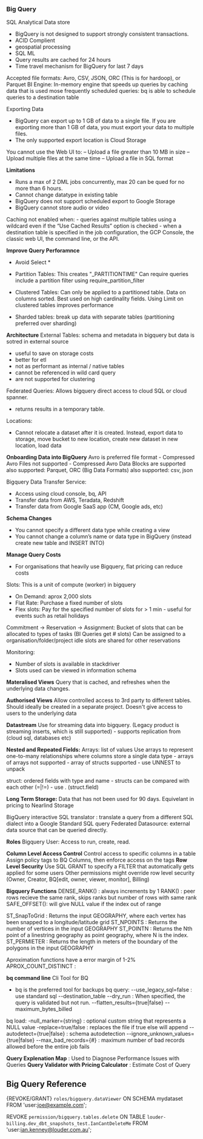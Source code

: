 ### Big Query
SQL Analytical Data store
- BigQuery is not designed to support strongly consistent transactions.
- ACID Complient
- geospatial processing
- SQL ML
- Query results are cached for 24 hours
- Time travel mechanism for BigQuery for last 7 days

Accepted file formats: Avro, CSV, JSON, ORC (This is for hardoop), or Parquet
BI Engine: In-memory engine that speeds up queries by caching data that is used mose frequently
scheduled queries: bq is able to schedule queries to a destination table

Exporting Data
  - BigQuery can export up to 1 GB of data to a single file. If you are exporting more than 1 GB of data, you must export your data to multiple files.
  - The only supported export location is Cloud Storage

You cannot use the Web UI to:
– Upload a file greater than 10 MB in size
– Upload multiple files at the same time
– Upload a file in SQL format

**Limitations**
  - Runs a max of 2 DML jobs concurrently, max 20 can be qued for no more than 6 hours.
  - Cannot change datatype in existing table
  - BigQuery does not support scheduled export to Google Storage
  - BigQuery cannot store audio or video
  
  Caching not enabled when:
    - queries against multiple tables using a wildcard even if the “Use Cached Results” option is checked
    - when a destination table is specified in the job configuration, the GCP Console, the classic web UI, the command line, or the API.

**Improve Query Perforamnce**

  - Avoid Select *

  - Partition Tables:
	This creates "_PARTITIONTIME"
	Can require queries include a partition filter using require_partition_filter

  - Clustered Tables:
	Can only be applied to a partitioned table. Data on columns sorted.
	Best used on high cardinality fields.
	Using Limit on clustered tables improves performance

  - Sharded tables:
	break up data with separate tables (partitioning preferred over sharding)

**Architecture**
External Tables:
  schema and metadata in bigquery but data is sotred in external source
  - useful to save on storage costs
  - better for etl
  - not as performant as internal / native tables
  - cannot be referenced in wild card query
  - are not supported for clustering

Federated Queries:
  Allows bigquery direct access to cloud SQL or cloud spanner.
  - returns results in a temporary table.

Locations:
  - Cannot relocate a dataset after it is created. 
  	  Instead, export data to storage, move bucket to new location, create new dataset in new location, load data

**Onboarding Data into BigQuery**
  Avro is preferred file format
    - Compressed Avro Files not supported
    - Compressed Avro Data Blocks are supported
  also supported: Parquet, ORC (Big Data Formats)
  also supported: csv, json

Bigquery Data Transfer Service: 
  - Access using cloud console, bq, API
  - Transfer data from AWS, Teradata, Redshift
  - Transfer data from Google SaaS app (CM, Google ads, etc)

**Schema Changes**
  - You cannot specify a different data type while creating a view
  - You cannot change a column’s name or data type in BigQuery (instead create new table and INSERT INTO)


**Manage Query Costs**
  - For organisations that heavily use Bigquery, flat pricing can reduce costs

Slots:
This is a unit of compute (worker) in bigquery
  - On Demand: aprox 2,000 slots
  - Flat Rate: Purchase a fixed number of slots 
  - Flex slots: Pay for the specified number of slots for > 1 min - useful for events such as retail holidays

Commitment -> Reservation -> Assignment: 
  Bucket of slots that can be allocated to types of tasks (BI Queries get # slots)
  Can be assigned to a organisation/folder/project
  idle slots are shared for other reservations

Monitoring:
  - Number of slots is available in stackdriver
  - Slots used can be viewed in information schema

**Materalised Views**
	Query that is cached, and refreshes when the underlying data changes.

**Authorised Views**
  Allow controlled access to 3rd party to different tables. Should ideally be created in a separate project.
  Doesn't give access to users to the underlying data

**Datastream**
Use for streaming data into bigquery. (Legacy product is streaming inserts, which is still supported)
	- supports replication from (cloud sql, databases etc)

**Nested and Repeated Fields:**
Arrays:
	list of values
	Use arrays to represent one-to-many relationships where columns store a single data type 
    - arrays of arrays not supported
    - array of structs supported
    - use UNNEST to unpack

struct:
	ordered fields with type and name
	- structs can be compared with each other (=|!=)
	- use . (struct.field)

**Long Term Storage:** Data that has not been used for 90 days. Equivelant in pricing to Nearlind Storage

BigQuery interactive SQL translator : translate a query from a different SQL dialect into a Google Standard SQL query
Federated Datasource: external data source that can be queried directly.

**Roles**
Bigquery User: Access to run, create, read.

**Column Level Access Control**
  Control access to specific columns in a table
  Assign policy tags to BQ Columns, then enforce access on the tags
**Row Level Security**
  Use SQL GRANT to specify a FILTER that automatically gets applied for some users
  Other permissions might override row level security (Owner, Creator, BQ[edit, owner, viewer, monitor], Billing)

**Bigquery Functions**
DENSE_RANK() : always increments by 1
RANK() : peer rows recieve the same rank, skips ranks but number of rows with same rank
SAFE_OFFSET(): will give NULL value if the index out of range

ST_SnapToGrid : Returns the input GEOGRAPHY, where each vertex has been snapped to a longitude/latitude grid
ST_NPOINTS :  Returns the number of vertices in the input GEOGRAPHY
ST_POINTN : Returns the Nth point of a linestring geography as point geography, where N is the index. 
ST_PERMIETER : Returns the length in meters of the boundary of the polygons in the input GEOGRAPHY

Aproximation functions have a error margin of 1-2%
APROX_COUNT_DISTINCT : 

**bq command line**
Cli Tool for BQ
  - bq is the preferred tool for backups
bq query:
--use_legacy_sql=false : use standard sql
--destination_table
--dry_run : When specified, the query is validated but not run.
--flatten_results={true|false}
--maximum_bytes_billed


bq load:
-null_marker={string} : optional custom string that represents a NULL value
-replace=true/false : replaces the file if true else will append
--autodetect={true|false} : schema autodetection
--ignore_unknown_values={true|false} 
--max_bad_records={#} : maximum number of bad records allowed before the entire job fails

**Query Explenation Map** : Used to Diagnose Performance Issues with Queries
**Query Validator with Pricing Calculator** : Estimate Cost of Query

## Big Query Reference

{REVOKE/GRANT} `roles/bigquery.dataViewer`
ON SCHEMA mydataset
FROM 'user:joe@example.com';

REVOKE `permission/bigquery.tables.delete`
ON TABLE `louder-billing.dev_dbt_snapshots_test.IanCantDeleteMe`
FROM 'user:ian.kenney@louder.com.au';



